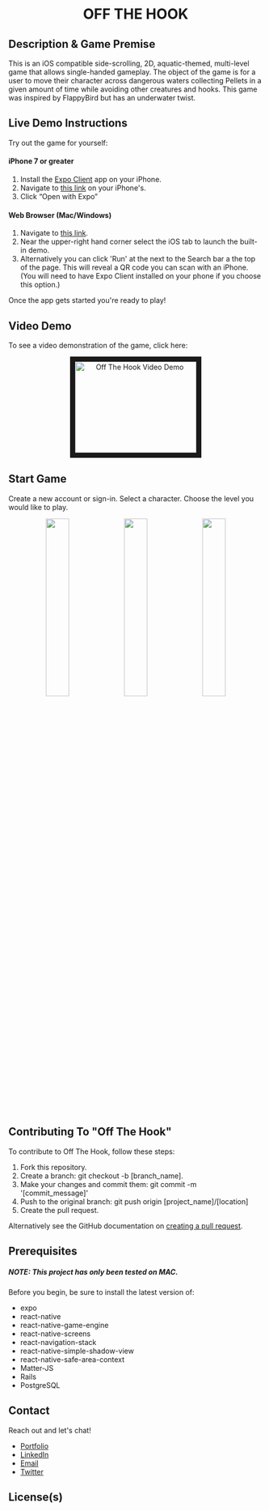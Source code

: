 <h1 align="center">OFF THE HOOK</h1>
<h2>Description & Game Premise</h2>
<p>
  This is an iOS compatible side-scrolling, 2D, aquatic-themed, multi-level game
  that allows single-handed gameplay. The object of the game is for a user to
  move their character across dangerous waters collecting Pellets in a given
  amount of time while avoiding other creatures and hooks. This game was inspired by FlappyBird but has an underwater twist.
</p>
<h2>Live Demo Instructions</h2>
<p>Try out the game for yourself:</p>
<p>
  <h4>iPhone 7 or greater</h4>
  <ol>
    <li>Install the <a href='https://itunes.apple.com/app/apple-store/id982107779' alt='Expo Client App Store Link'>Expo Client</a> app on your iPhone.</li>
    <li>Navigate to <a href="https://snack.expo.io/@elzbyfar/off-the-hook">this link</a> on your iPhone's.</li>
    <li>Click “Open with Expo”</li>
  </ol>
  <h4>Web Browser (Mac/Windows)</h4>
  <ol>
    <li>Navigate to <a href="https://snack.expo.io/@elzbyfar/off-the-hook">this link</a>.</li>
    <li>Near the upper-right hand corner select the iOS tab to launch the built-in demo.</li>
    <li>Alternatively you can click 'Run' at the next to the Search bar a the top of the page. This will reveal a QR code you can scan with an iPhone. (You will need to have Expo Client installed on your phone if you choose this option.) </li>
  </ol>
  Once the app gets started you're ready to play!
</p>
<h2>Video Demo</h2>
<p>
To see a video demonstration of the game, click here:
<p align="center">
<a href="http://www.youtube.com/watch?feature=player_embedded&v=9i7zOe8aDm8
" target="_blank"><img src="http://img.youtube.com/vi/9i7zOe8aDm8/0.jpg" 
alt="Off The Hook Video Demo" width="240" height="180" border="10" /></a>
</p>
</p>
<p>
<h2>Start Game</h2>
<p>Create a new account or sign-in. Select a character. Choose the level you would like to play. </p>

<div align="center">

<img
    src="https://github.com/elzbyfar/off-the-hook-client-side-update/blob/master/App/assets/img/title-screen.gif"
    width="30%"
  />
<img
    src="https://github.com/elzbyfar/off-the-hook-client-side-update/blob/master/App/assets/img/sign-up.gif"
    width="30%"
  />
<img
    src="https://github.com/elzbyfar/off-the-hook-client-side-update/blob/master/App/assets/img/character-level-select.gif"
    width="30%"
  />

</div>
</p>

<h2>Contributing To "Off The Hook"</h2>

<p>
  To contribute to Off The Hook, follow these steps:

  <ol>
  <li>Fork this repository.</li>
  <li>Create a branch: git checkout -b [branch_name].</li>
  <li>Make your changes and commit them: git commit -m '[commit_message]'</li>
  <li>Push to the original branch: git push origin [project_name]/[location]</li>
  <li>Create the pull request.</li>
</ol>
Alternatively see the GitHub documentation on <a href="https://help.github.com/en/github/collaborating-with-issues-and-pull-requests/creating-a-pull-request">creating a pull request</a>.

</p>

<h2>Prerequisites</h2>
<p>
  <h5> NOTE: This project has only been tested on MAC.</h5> 
  Before you begin, be sure to install the latest version of: 
  <ul>
    <li>expo</li>
    <li>react-native</li>
    <li>react-native-game-engine</li>
    <li>react-native-screens</li>
    <li>react-navigation-stack</li>
    <li>react-native-simple-shadow-view</li>
    <li>react-native-safe-area-context</li>
    <li>Matter-JS</li>
    <li>Rails</li>
    <li>PostgreSQL</li>
  </ul>
</p>

<h2>Contact</h2>
<p>Reach out and let's chat! </p>
<ul>
<li><a href=''>Portfolio</a></li>
<li><a href='https://www.linkedin.com/in/alejoluis/'>LinkedIn</a></li>
<li><a href='mailto:loumalejo@gmail.com'>Email</a></li>
<li><a href='https://twitter.com/elzbyfar'>Twitter</a></li>
</ul>

<h2>License(s)</h2>
